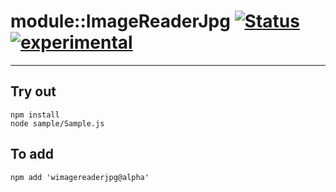 
# module::ImageReaderJpg  [![Status](https://github.com/Wandalen/wImageReaderJpg/workflows/Test/badge.svg)](https://github.com/Wandalen/wImageReaderJpg/actions?query=workflow%3ATest) [![experimental](https://img.shields.io/badge/stability-experimental-orange.svg)](https://github.com/emersion/stability-badges#experimental)

___

## Try out
```
npm install
node sample/Sample.js
```

## To add
```
npm add 'wimagereaderjpg@alpha'
```

